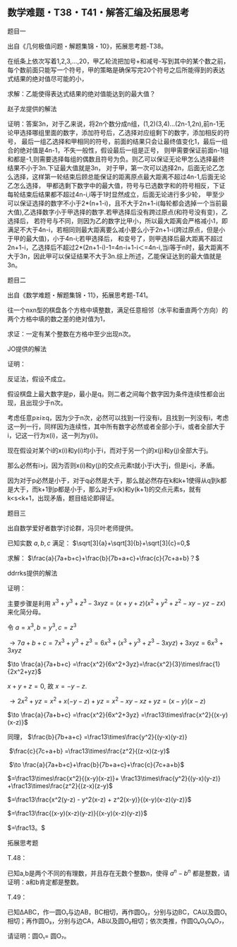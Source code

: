 ## 数学难题・T38・T41・解答汇编及拓展思考

题目一

出自《几何极值问题・解题集锦・10》，拓展思考题-T38。

在纸条上依次写着1,2,3,...,20，甲乙轮流把加号+和减号-写到其中的某个数之前，每个数前面只能写一个符号，甲的策略是确保写完20个符号之后所能得到的表达式结果的绝对值尽可能的小，

求解：乙能使得表达式结果的绝对值能达到的最大值？

赵子龙提供的解法

证明：答案3n，对于乙来说，将2n个数分成n组，(1,2)(3,4)...(2n-1,2n),前n-1无论甲选择哪组里面的数字，添加符号后，乙选择对应组剩下的数字，添加相反的符号，
最后一组乙选择和甲相同的符号，前面的结果只会让最终值变化1，最后一组合的绝对值是4n-1，不失一般性，假设最后一组是正号，
则甲需要保证前面n-1组和都是-1,则需要选择每组的偶数且符号为负。则乙可以保证无论甲怎么选择最终结果不小于3n.下证最大值就是3n，
对于甲，第一次可以选择2n，后面无论乙怎么选择，这样第一轮结束后顾总能保证的距离原点最大距离不超过4n-1,后面无论乙怎么选择，
甲都选剩下数字中的最大值，符号与已选数字和的符号相反，下证每轮结束后结果都不超过4n-i,i等于1时显然成立，后面无论进行多少轮，
甲至少可以保证选择的数字不小于2*(n+1-i)，且不大于2n+1-i(每轮都会选掉一个当前最大值),乙选择数字小于甲选择的数字.若甲选择后没有跨过原点(和符号没有变)，乙选择后，
若符号与不同，则因为乙的数字比甲小，所以最大距离会严格减小1，即满足不大于4n-i，若相同则最大距离要么减小要么小于2n+1-i(跨过原点，但是小于甲的最大值)，小于4n-i;若甲选择后，
和变号了，则甲选择后最大距离不超过2n+1-i，乙选择后不超过2*(2n+1-i)-1=4n-i+1-i＜=4n-i,当i等于n时，最大距离不大于3n，因此甲可以保证结果不大于3n.综上所述，乙能保证达到的最大值就是3n。

题目二

出自《数学难题・解题集锦・11》，拓展思考题-T41。

往一个nxn型的棋盘各个方格中填整数，满足任意相邻（水平和垂直两个方向）的两个方格中填的数之差的绝对值为1，

求证：一定有某个整数在方格中至少出现n次。

JO提供的解法

证明：

反证法，假设不成立。

假设棋盘上最大数字是p，最小是q。则二者之间每个数字因为条件连续性都会出现，且出现少于n次。

考虑任意p≥i≥q，因为少于n次，必然可以找到一行没有i，且找到一列没有i，考虑这一列一行，同样因为连续性，其中所有数字必然或者全部小于i，或者全部大于i，记这一行为x(i)，这一列为y(i)。

现在假设对某个i的x(i)和y(i)均小于i，而对于另一个j的x(j)和y(j)全部大于j。

那么必然有i>j，因为否则x(i)和y(j)的交点元素t就小于i大于j，但是i<j，矛盾。

因为对于p必然是小于，对于q必然是大于，那么就必然存在k和k+1使得从q到k都是大于，而k+1到p都是小于，那么对于x(k)和y(k+1)的交点元素s，就有k<s<k+1，出现矛盾，题目结论即得证。

题目三

出自数学爱好者数学讨论群，冯贝叶老师提供。

已知实数 $a,b,c$ 满足： $\sqrt[3]{a}+\sqrt[3]{b}+\sqrt[3]{c}=0,$

求解： $\frac{a}{7a+b+c}+\frac{b}{7b+a+c}+\frac{c}{7c+a+b}？$

ddrrks提供的解法

证明：

主要步骤是利用 $x^3+y^3+z^3-3xyz = (x+y+z)(x^2+y^2+z^2-xy-yz-zx)$ 来化简分母。

令 $a= x^3,b= y^3,c=z^3$ 

$\to 7a+b+c = 7x^3+y^3+z^3 = 6x^3+(x^3+y^3+z^3-3xyz)+3xyz = 6x^3+3xyz$

$\to \frac{a}{7a+b+c} =\frac{x^2}{6x^2+3yz}=\frac{x^2}{3}\times\frac{1}{2x^2+yz}$

$x+y+z = 0,$ 故 $x= -y-z.$

$\to 2x^2+yz = x^2+x(-y-z)+yz = x^2-xy-xz+yz =(x-y)(x-z)$

$\to \frac{a}{7a+b+c} =\frac{x^2}{6x^2+3yz} =\frac13\times\frac{x^2}{(x-y)(x-z)}$

同理， $\frac{b}{7b+a+c} =\frac13\times\frac{y^2}{(y-x)(y-z)}

 $\frac{c}{7c+a+b} =\frac13\times\frac{z^2}{(z-x)(z-y)$

 $\to \frac{a}{7a+b+c}+\frac{b}{7b+a+c}+\frac{c}{7c+a+b}$

$=\frac13\times\frac{x^2}{(x-y)(x-z)}+ \frac13\times\frac{y^2}{(y-x)(y-z)} +\frac13\times\frac{z^2}{(z-x)(z-y)$

$=\frac13\frac{x^2(y-z) - y^2(x-z) + z^2(x-y)}{(x-y)(x-z)(y-z)}$

$=\frac13\frac{(x-y)(x-z)(y-z)}{(x-y)(x-z)(y-z)}$

$=\frac13。$

拓展思考题

T.48：

已知a,b是两个不同的有理数，并且存在无数个整数n，使得 $a^n-b^n$ 都是整数，请证明：a和b肯定都是整数。

T.49：

已知∆ABC，作一圆O₁与边AB，BC相切，再作圆O₂，分别与边BC，CA以及圆O₁相切；再作圆O₃，分别与边CA，AB以及圆O₂相切；依次类推，作圆O₄O₅O₆O₇，

请证明：圆O₁= 圆O₇。
